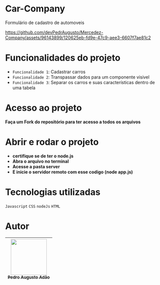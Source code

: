 # Car-Company

Formulário de cadastro de automoveis



https://github.com/devPedrAugusto/Mercedez-Company/assets/96143899/120625eb-fd9e-47c9-aee3-6607f7ae81c2



# Funcionalidades do projeto

- `Funcionalidade 1`: Cadastrar carros
- `Funcionalidade 2`: Transpassar dados para um componente visivel
- `Funcionalidade 3`: Separar os carros e suas características dentro de uma tabela
  
# Acesso ao projeto

**Faça um Fork do repositório para ter acesso a todos os arquivos**

#  Abrir e rodar o projeto

- **certifique se de ter o node.js**
- **Abra o arquivo no terminal**
- **Acesse a pasta server**
- **E inicie o servidor remoto com esse codigo (node app.js)**

# Tecnologias utilizadas

`Javascript`
`CSS`
`nodeJs`
`HTML`

# Autor

| [<img src="https://github.com/devPedrAugusto.png" width=115><br><sub>Pedro Augusto Adão</sub>](https://github.com/devPedrAugusto) |
| :---: |

